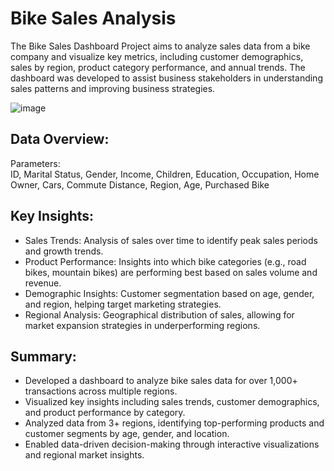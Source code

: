 # Bike Sales Analysis

The Bike Sales Dashboard Project aims to analyze sales data from a bike company and visualize key metrics, including customer demographics, sales by region, product category performance, and annual trends. The dashboard was developed to assist business stakeholders in understanding sales patterns and improving business strategies.

![image](https://github.com/user-attachments/assets/a0501683-b966-4683-b000-3bd3191ba925)

## Data Overview:

Parameters: <br>
ID, Marital Status, Gender, Income, Children, Education, Occupation, Home Owner, Cars, Commute Distance, Region, Age, Purchased Bike

## Key Insights:

- Sales Trends: Analysis of sales over time to identify peak sales periods and growth trends.
- Product Performance: Insights into which bike categories (e.g., road bikes, mountain bikes) are performing best based on sales volume and revenue.
- Demographic Insights: Customer segmentation based on age, gender, and region, helping target marketing strategies.
- Regional Analysis: Geographical distribution of sales, allowing for market expansion strategies in underperforming regions.

## Summary:

- Developed a dashboard to analyze bike sales data for over 1,000+ transactions across multiple regions.
- Visualized key insights including sales trends, customer demographics, and product performance by category.
- Analyzed data from 3+ regions, identifying top-performing products and customer segments by age, gender, and location.
- Enabled data-driven decision-making through interactive visualizations and regional market insights.

